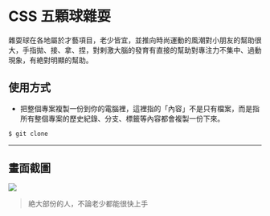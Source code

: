 # CSS 五顆球雜耍

雜耍球在各地屬於才藝項目，老少皆宜，並推向時尚運動的風潮對小朋友的幫助很大，手指拋、接、拿、捏，對剌激大腦的發育有直接的幫助對專注力不集中、過動現象，有絶對明顯的幫助。

## 使用方式
- 把整個專案複製一份到你的電腦裡，這裡指的「內容」不是只有檔案，而是指所有整個專案的歷史紀錄、分支、標籤等內容都會複製一份下來。
```sh
$ git clone
```

----

## 畫面截圖
![](https://i.imgur.com/7RPsgkX.gif)
> 絶大部份的人，不論老少都能很快上手
